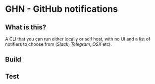 # GHN - GitHub notifications

## What is this?

A CLI that you can run either locally or self host, with no UI and a list
of notifiers to choose from (_Slack_, _Telegram_, _OSX_ etc).

## Build

## Test

